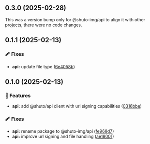 ## 0.3.0 (2025-02-28)

This was a version bump only for @shuto-img/api to align it with other projects, there were no code changes.

## 0.1.1 (2025-02-13)

### 🩹 Fixes

- **api:** update file type ([6e4058b](https://github.com/lgastler/shuto-mono/commit/6e4058b))

## 0.1.0 (2025-02-13)

### 🚀 Features

- **api:** add @shuto/api client with url signing capabilities ([0316bbe](https://github.com/lgastler/shuto-mono/commit/0316bbe))

### 🩹 Fixes

- **api:** rename package to @shuto-img/api ([fe968d7](https://github.com/lgastler/shuto-mono/commit/fe968d7))
- **api:** improve url signing and file handling ([ae18001](https://github.com/lgastler/shuto-mono/commit/ae18001))